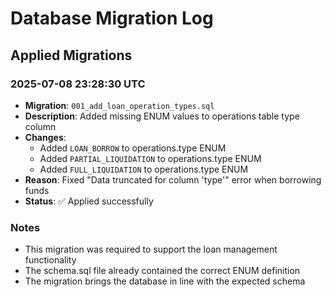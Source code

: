 # Database Migration Log

## Applied Migrations

### 2025-07-08 23:28:30 UTC
- **Migration**: `001_add_loan_operation_types.sql`
- **Description**: Added missing ENUM values to operations table type column
- **Changes**:
  - Added `LOAN_BORROW` to operations.type ENUM
  - Added `PARTIAL_LIQUIDATION` to operations.type ENUM  
  - Added `FULL_LIQUIDATION` to operations.type ENUM
- **Reason**: Fixed "Data truncated for column 'type'" error when borrowing funds
- **Status**: ✅ Applied successfully

### Notes
- This migration was required to support the loan management functionality
- The schema.sql file already contained the correct ENUM definition
- The migration brings the database in line with the expected schema
